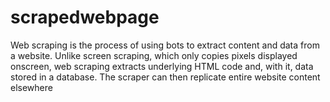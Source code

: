 # scrapedwebpage
Web scraping is the process of using bots to extract content and data from a website. Unlike screen scraping, which only copies pixels displayed onscreen, web scraping extracts underlying HTML code and, with it, data stored in a database. The scraper can then replicate entire website content elsewhere

